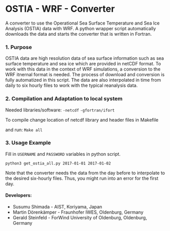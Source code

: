 # OSTIA - WRF - Converter
A converter to use the Operational Sea Surface Temperature and Sea Ice Analysis (OSTIA)
data with WRF. A python wrapper script automatically downloads the data and starts the
converter that is written in Fortran. 

### 1. Purpose
OSTIA data are high resolution data of sea surface information such as sea
surface temperature and sea ice which are provided in netCDF format. To work with
this data in the context of WRF simulations, a conversion to the WRF itnernal
format is needed. The process of download and conversion 
is fully automatized in this script. The data are also interpolated in time 
from daily to six hourly files to work with the typical reanalysis data. 

### 2. Compilation and Adaptation to local system

Needed libraries/software:
	`-netcdf`
	`-gfortran/ifort`
	
To compile change location of netcdf library
and header files in Makefile

and run: 
	`Make all`

### 3. Usage Example

Fill in `USERNAME` and `PASSWORD` variables in python script. 

`python3 get_ostia_all.py 2017-01-01 2017-01-02`

Note that the converter needs the data from the day before to
interpolate to the desired six-hourly files. Thus, you might
run into an error for the first day.

#### Developers: 
* Susumu Shimada -  AIST, Koriyama, Japan
* Martin Dörenkämper - Fraunhofer IWES, Oldenburg, Germany
* Gerald Steinfeld - ForWind University of Oldenburg, Oldenburg, Germany

    
